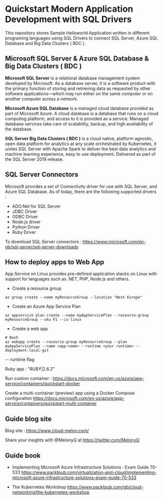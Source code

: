 # Quickstart Modern Application Development with SQL Drivers 

This repository stores Sample Helloworld Application written in different programing languages using SQL Drivers to connect SQL Server, Azure SQL Database and Big Data Clusters ( BDC ).


## Microsoft SQL Server & Azure SQL Database & Big Data Clusters ( BDC )

**Microsoft SQL Server** is a relational database management system developed by Microsoft. As a database server, it is a software product with the primary function of storing and retrieving data as requested by other software applications—which may run either on the same computer or on another computer across a network.

**Microsoft Azure SQL Database** is a managed cloud database provided as part of Microsoft Azure. A cloud database is a database that runs on a cloud computing platform, and access to it is provided as a service. Managed database services take care of scalability, backup, and high availability of the database.

**SQL Server Big Data Clusters ( BDC )** is a cloud native, platform agnostic, open data platform for analytics at any scale orchestrated by Kubernetes, it unites SQL Server with Apache Spark to deliver the best data analytics and machine learning experience, easy to use deployment. Delivered as part of the SQL Server 2019 release.


## SQL Server Connectors 

Microsoft provides a set of Connectivity driver for use with SQL Server, and Azure SQL Database. As of today, there are the following supported drivers : 

- ADO.Net for SQL Server
- JDBC Driver
- ODBC Driver
- Node.js driver
- Python Driver 
- Ruby Driver

To download SQL Server connectors : https://www.microsoft.com/en-gb/sql-server/sql-server-downloads


## How to deploy apps to Web App 

App Service on Linux provides pre-defined application stacks on Linux with support for languages such as .NET, PHP, Node.js and others. 

- Create a resource group 

``` 
az group create --name myResourceGroup --location "West Europe"

```

- Create an Azure App Service Plan

```
az appservice plan create --name myAppServicePlan --resource-group myResourceGroup --sku F1 --is-linux
```

- Create a web app 

```
# Bash
az webapp create --resource-group myResourceGroup --plan myAppServicePlan --name <app-name> --runtime <your runtime> --deployment-local-git
```


-- runtime flag

Ruby app : "RUBY|2.6.2" 



Run custom container : 
https://docs.microsoft.com/en-us/azure/app-service/containers/quickstart-docker

Create a multi-container (preview) app using a Docker Compose configuration
https://docs.microsoft.com/en-us/azure/app-service/containers/quickstart-multi-container


## Guide blog site 
Blog site : https://www.cloud-melon.com/

Share your insights with @MelonyQ at https://twitter.com/MelonyQ

## Guide book

- Implementing Microsoft Azure Infrastructure Solutions : Exam Guide 70-533
  https://www.packtpub.com/virtualization-and-cloud/implementing-microsoft-azure-infrastructure-solutions-exam-guide-70-533


- The Kubernetes Workshop 
  https://www.packtpub.com/gb/cloud-networking/the-kubernetes-workshop
